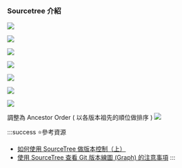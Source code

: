 <style>
.highlight {color:red}
.elegant {color:blue}
</style>

### Sourcetree 介紹

![](https://hackmd.io/_uploads/HJRC321ga.png)

![](https://hackmd.io/_uploads/SJIVxTJgT.png)

![](https://hackmd.io/_uploads/BJzdlpJgp.png)

![](https://hackmd.io/_uploads/HJ0TgTkxp.png)

![](https://hackmd.io/_uploads/SyXgZ6ye6.png)

![](https://hackmd.io/_uploads/SJTlfpJeT.png)

![](https://hackmd.io/_uploads/HJTx7pkgT.png)

調整為 Ancestor Order ( 以各版本祖先的順位做排序 ) 
![](https://hackmd.io/_uploads/rkMoDa1xa.png)

:::success
:star:參考資源
- [如何使用 SourceTree 做版本控制（上）](https://s81679.github.io/2020/04/09/start-sourcetree/)
- [使用 SourceTree 查看 Git 版本線圖 (Graph) 的注意事項](https://blog.miniasp.com/post/2014/01/07/SourceTree-Git-Graph-problem-solved)
:::